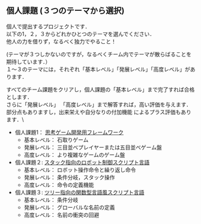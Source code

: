 個人課題 (３つのテーマから選択)
-------------------------------

個人で提出するプロジェクトです．\
以下の1，２，３からどれかひとつのテーマを選んでください．\
他人の力を借りず，なるべく独力でやること！

(テーマが３つしかないのですが，なるべくチーム内でテーマが散らばることを期待しています．）\
１〜３のテーマには，それぞれ「基本レベル」「発展レベル」「高度レベル」があります．

すべてのチーム課題をクリアし，個人課題の「基本レベル」まで完了すれば合格とします．\
さらに「発展レベル」 「高度レベル」まで解答すれば，高い評価を与えます．
部分点もありますし，出来栄えや自分なりの付加機能
によるプラス評価もあります．\

-   個人課題1： [思考ゲーム開発用フレームワーク](gameboard.md)
    -   基本レベル： 石取りゲーム
    -   発展レベル： 三目並べプレイヤーまたは五目並べゲーム盤
    -   高度レベル： より複雑なゲームのゲーム盤
-   個人課題２:
    [スタック指向のロボット制御スクリプト言語](stackscript.md)
    -   基本レベル： ロボット操作命令と繰り返し命令
    -   発展レベル： 条件分岐，スタック操作
    -   高度レベル： 命令の定義機能
-   個人課題３:
    [ツリー指向の関数型言語風スクリプト言語](treescript.md)
    -   基本レベル： 条件分岐
    -   発展レベル： グローバルな名前の定義
    -   高度レベル： 名前の衝突の回避

